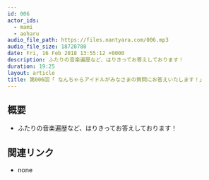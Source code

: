 ```yaml
---
id: 006
actor_ids:
  - mami
  - aoharu
audio_file_path: https://files.nantyara.com/006.mp3
audio_file_size: 18728788
date: Fri, 16 Feb 2018 13:55:12 +0000
description: ふたりの音楽遍歴など、はりきってお答えしております！
duration: 19:25
layout: article
title: 第006回「 なんちゃらアイドルがみなさまの質問にお答えいたします！」
---
```

## 概要

* ふたりの音楽遍歴など、はりきってお答えしております！

## 関連リンク

* none
